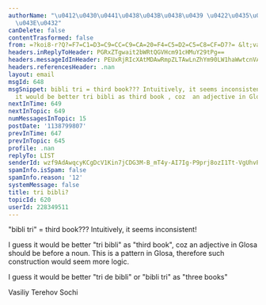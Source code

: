 ```yaml
---
authorName: "\u0412\u0430\u0441\u0438\u043B\u0438\u0439 \u0422\u0435\u0440\u0435\u0445\
  \u043E\u0432"
canDelete: false
contentTrasformed: false
from: =?koi8-r?Q?=F7=C1=D3=C9=CC=C9=CA=20=F4=C5=D2=C5=C8=CF=D7?= &lt;vabot@...&gt;
headers.inReplyToHeader: PGRxZTgwait2bWRtQGVHcm91cHMuY29tPg==
headers.messageIdInHeader: PEUxRjRIcXAtMDAwRmpZLTAwLnZhYm90LW1haWwtcnVAZjUzLm1haWwucnU+
headers.referencesHeader: .nan
layout: email
msgId: 648
msgSnippet: bibli tri = third book??? Intuitively, it seems inconsistent! I guess
  it would be better tri bibli as third book , coz  an adjective in Glosa should be
nextInTime: 649
nextInTopic: 649
numMessagesInTopic: 15
postDate: '1138799807'
prevInTime: 647
prevInTopic: 645
profile: .nan
replyTo: LIST
senderId: wzf9AdAwqcyKCgDcV1Kin7jCDG3M-B_mT4y-AI7Ig-P9prj8ozI1Tt-VgUhvPy3-3096L8CUSXqCblvlsmQVdxuPamrzvg6QwvRvFyvuouGF_ElBTXEgFr92p-8qRmAtY5VehK6Q8dHWdE4TqLg4Xw4
spamInfo.isSpam: false
spamInfo.reason: '12'
systemMessage: false
title: tri bibli?
topicId: 620
userId: 228349511
---
```



"bibli tri" = third book???
Intuitively, it seems inconsistent!

I guess it would be better "tri bibli" as "third book",
coz  an adjective in Glosa should be before a noun. 
This is a pattern in Glosa, therefore such construction would seem more logic.


I guess it would be better "tri de bibli" or "bibli tri" as "three books"



Vasiliy Terehov
Sochi



